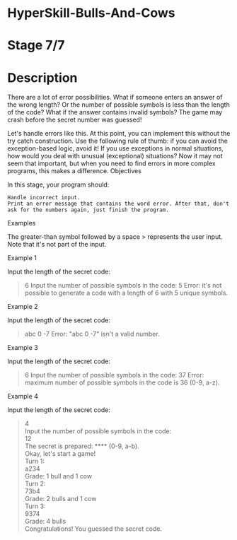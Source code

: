 # HyperSkill-Bulls-And-Cows
# Stage 7/7
# Description

There are a lot of error possibilities. What if someone enters an answer of the wrong length? Or the number of possible symbols is less than the length of the code? What if the answer contains invalid symbols? The game may crash before the secret number was guessed!

Let's handle errors like this. At this point, you can implement this without the try catch construction. Use the following rule of thumb: if you can avoid the exception-based logic, avoid it! If you use exceptions in normal situations, how would you deal with unusual (exceptional) situations? Now it may not seem that important, but when you need to find errors in more complex programs, this makes a difference.
Objectives

In this stage, your program should:

    Handle incorrect input.
    Print an error message that contains the word error. After that, don't ask for the numbers again, just finish the program.

Examples

The greater-than symbol followed by a space > represents the user input. Note that it's not part of the input.

Example 1

Input the length of the secret code:
> 6
Input the number of possible symbols in the code:
> 5
Error: it's not possible to generate a code with a length of 6 with 5 unique symbols.

Example 2

Input the length of the secret code:
> abc 0 -7
Error: "abc 0 -7" isn't a valid number.

Example 3

Input the length of the secret code:
> 6
Input the number of possible symbols in the code:
> 37
Error: maximum number of possible symbols in the code is 36 (0-9, a-z).

Example 4

Input the length of the secret code:
> 4 <br>
Input the number of possible symbols in the code: <br>
> 12 <br>
The secret is prepared: **** (0-9, a-b). <br>
Okay, let's start a game! <br>
Turn 1: <br>
> a234 <br>
Grade: 1 bull and 1 cow <br>
Turn 2: <br>
> 73b4 <br>
Grade: 2 bulls and 1 cow <br>
Turn 3: <br>
> 9374 <br>
Grade: 4 bulls <br>
Congratulations! You guessed the secret code. <br>
